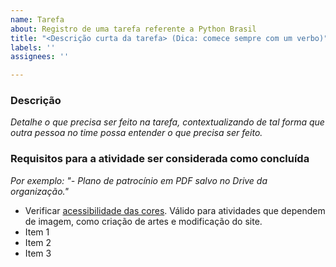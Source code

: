 ```yaml
---
name: Tarefa
about: Registro de uma tarefa referente a Python Brasil
title: "<Descrição curta da tarefa> (Dica: comece sempre com um verbo)"
labels: ''
assignees: ''

---
```


### Descrição
*Detalhe o que precisa ser feito na tarefa, contextualizando de tal forma que outra pessoa no time possa entender o que precisa ser feito.*


### Requisitos para a atividade ser considerada como concluída

*Por exemplo: "- Plano de patrocínio em PDF salvo no Drive da organização."*

- Verificar [acessibilidade das cores](https://www.toptal.com/designers/colorfilter/). Válido para atividades que dependem de imagem, como criação de artes e modificação do site.
- Item 1
- Item 2
- Item 3
